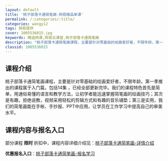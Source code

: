 ```yaml
---
layout: default
title: '桃子部落卡通简笔画-网易精品单课'
permalink: /:categories/:title/
categories: wangyi2
tags: 网易提供
cover: 1005536015.jpg
keywords: 精选网课,网易云课堂,桃子部落卡通简笔画
description: "桃子部落卡通简笔画课程，主要是针对零基础的绘画爱好者，不限年龄。第一季推出的课程属于入门篇，包括14集，已经全部更新完毕。我们的课程特色首先是简单，用通俗易懂的语言和教学方法，让初学者能迅速"
classid: 1005536015
---
```


## 课程介绍

桃子部落卡通简笔画课程，主要是针对零基础的绘画爱好者，不限年龄。第一季推出的课程属于入门篇，包括14集 ，已经全部更新完毕。我们的课程特色首先是简单，用通俗易懂的语言和教学方法，让初学者能迅速掌握简笔画的绘画技巧；其次是有趣，拒绝说教，视频采用轻松的剪辑方式和有趣的音乐铺垫；第三是实用，我们的简笔画能在手帐、手抄报、PPT中应用，让学员在工作学习中提高自己的审美水平。

## 课程内容与报名入口

部分课程 **限时** 折扣中，课程内容详细介绍见：[桃子部落卡通简笔画-详情介绍](https://study.163.com/course/introduction/1005536015.htm?share=1&shareId=1025206652&utm_campaign=share&utm_medium=iphoneShare&utm_source=&utm_u=1025206652)

**优惠报名入口**：[桃子部落卡通简笔画-报名学习](https://study.163.com/course/introduction/1005536015.htm?share=1&shareId=1025206652&utm_campaign=share&utm_medium=iphoneShare&utm_source=&utm_u=1025206652)

